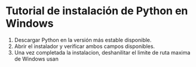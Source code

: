 # Tutorial de instalación de Python en Windows

 1. Descargar Python en la versión más estable disponible.
 2. Abrir el instalador y verificar ambos campos disponibles.
 3. Una vez completada la instalacion, deshanilitar el limite de ruta maxima de Windows usan

<!--stackedit_data:
eyJoaXN0b3J5IjpbMzI5MTU0ODBdfQ==
-->